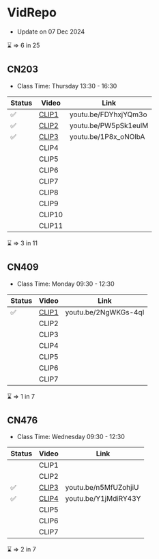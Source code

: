 # VidRepo

* Update on 07 Dec 2024

:hourglass: => 6 in 25

## CN203

* Class Time: Thursday 13:30 - 16:30

| Status |  Video   | Link |
| ------ | -------- | ---- |
| :white_check_mark: | [CLIP1](https://youtu.be/FDYhxjYQm3o) | youtu.be/FDYhxjYQm3o |
| :white_check_mark: | [CLIP2](https://youtu.be/PW5pSk1eulM) | youtu.be/PW5pSk1eulM |
| :white_check_mark: | [CLIP3](https://youtu.be/1P8x_oNOlbA) | youtu.be/1P8x_oNOlbA |
| | CLIP4 | |
| | CLIP5 | |
| | CLIP6 | |
| | CLIP7 | |
| | CLIP8 | |
| | CLIP9 | |
| | CLIP10 | |
| | CLIP11 | |

:hourglass: => 3 in 11

## CN409

* Class Time: Monday 09:30 - 12:30

| Status |  Video   | Link |
| ------ | -------- | ---- |
| :white_check_mark: | [CLIP1](https://youtu.be/2NgWKGs-4qI) | youtu.be/2NgWKGs-4qI |
| | CLIP2 | |
| | CLIP3 | |
| | CLIP4 | |
| | CLIP5 | |
| | CLIP6 | |
| | CLIP7 | |

:hourglass: => 1 in 7

## CN476

* Class Time: Wednesday 09:30 - 12:30

| Status |  Video   | Link |
| ------ | -------- | ---- |
| | CLIP1 | |
| | CLIP2 | |
| :white_check_mark: | [CLIP3](https://youtu.be/n5MfUZohjiU) | youtu.be/n5MfUZohjiU |
| :white_check_mark: | [CLIP4](https://youtu.be/Y1jMdiRY43Y) | youtu.be/Y1jMdiRY43Y |
| | CLIP5 | |
| | CLIP6 | |
| | CLIP7 | |

:hourglass: => 2 in 7
